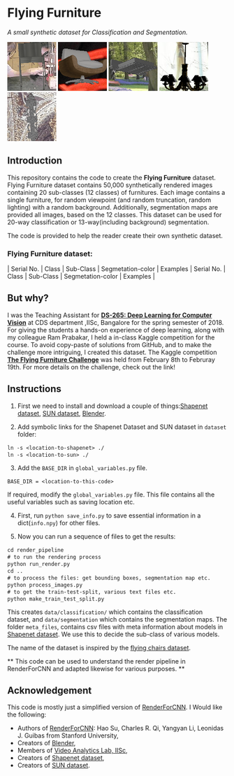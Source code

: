 # Flying Furniture

_A small synthetic dataset for Classification and Segmentation._

![alt-text-1](misc/1.gif "title-1") ![alt-text-2](misc/2.gif "title-2") ![alt-text-1](misc/3.gif "title-3") ![alt-text-4](misc/4.gif "title-4") ![alt-text-1](misc/0.gif "title-5")

## Introduction

This repository contains the code to create the __Flying Furniture__ dataset. Flying Furniture dataset contains 50,000 synthetically rendered images containing 20 sub-classes (12 classes) of furnitures. Each image contains a single furniture, for random viewpoint (and random truncation, random lighting) with a random background. Additionally, segmentation maps are provided all images, based on the 12 classes. This dataset can be used for 20-way classification or 13-way(including background) segmentation.

The code is provided to help the reader create their own synthetic dataset.

### Flying Furniture dataset:

| Serial No. | Class | Sub-Class | Segmetation-color | Examples | Serial No. | Class | Sub-Class | Segmetation-color | Examples |

## But why?

I was the Teaching Assistant for [**DS-265: Deep Learning for Computer Vision**](https://val-iisc.github.io/DLCV/) at CDS department ,IISc, Bangalore for the spring semester of 2018. For giving the students a hands-on experience of deep learning, along with my colleague Ram Prabakar, I held a in-class Kaggle competition for the course. To avoid copy-paste of solutions from GitHub, and to make the challenge more intriguing, I created this dataset.  The Kaggle competition [**The Flying Furniture Challenge**](https://www.kaggle.com/c/ffc) was held from February 8th to Februray 19th. For more details on the challenge, check out the link!   

## Instructions

1) First we need to install and download a couple of things:[Shapenet dataset](https://www.shapenet.org/), [SUN dataset](https://groups.csail.mit.edu/vision/SUN/), [Blender](https://www.blender.org/).

2) Add symbolic links for the Shapenet Dataset and SUN dataset in `dataset` folder:
```
ln -s <location-to-shapenet> ./
ln -s <location-to-sun> ./
```

3) Add the `BASE_DIR` in `global_variables.py` file.
```
BASE_DIR = <location-to-this-code>
```
If required, modify the `global_variables.py` file.  This file contains all the useful variables such as saving location etc.

4) First, run `python save_info.py` to save essential information in a dict(`info.npy`) for other files.

5) Now you can run a sequence of files to get the results: 
```
cd render_pipeline
# to run the rendering process
python run_render.py
cd ..
# to process the files: get bounding boxes, segmentation map etc.
python process_images.py
# to get the train-test-split, various text files etc.
python make_train_test_split.py
```

This creates `data/classification/` which contains the classification dataset, and `data/segmentation` which contains the segmentation maps. The folder `meta_files`, contains csv files with meta information about models in [Shapenet dataset](https://www.shapenet.org/). We use this to decide the sub-class of various models. 

The name of the dataset is inspired by the [flying chairs dataset](https://lmb.informatik.uni-freiburg.de/resources/datasets/FlyingChairs.en.html).

** This code can be used to understand the render pipeline in RenderForCNN and adapted likewise for various purposes. **

## Acknowledgement

This code is mostly just a simplified version of [RenderForCNN](https://github.com/ShapeNet/RenderForCNN). I Would like the following:

* Authors of [RenderForCNN](https://github.com/ShapeNet/RenderForCNN): Hao Su, Charles R. Qi, Yangyan Li, Leonidas J. Guibas from Stanford University,
* Creators of [Blender](https://www.blender.org/),
* Members of [Video Analytics Lab, IISc](http://val.serc.iisc.ernet.in/valweb/),
* Creators of [Shapenet dataset](https://www.shapenet.org/),
* Creators of [SUN dataset](https://groups.csail.mit.edu/vision/SUN/). 
